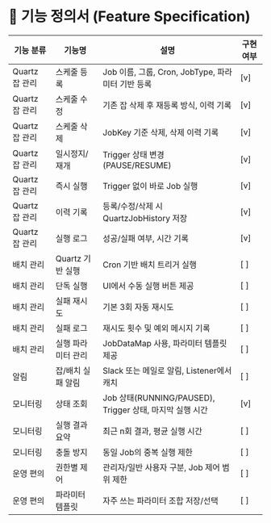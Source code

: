 # 📌 기능 정의서 (Feature Specification)

| 기능 분류 | 기능명 | 설명 | 구현 여부 |
|-----------|--------|------|-------|
| Quartz 잡 관리 | 스케줄 등록 | Job 이름, 그룹, Cron, JobType, 파라미터 기반 등록 | [v]   |
| Quartz 잡 관리 | 스케줄 수정 | 기존 잡 삭제 후 재등록 방식, 이력 기록 | [v]   |
| Quartz 잡 관리 | 스케줄 삭제 | JobKey 기준 삭제, 삭제 이력 기록 | [v]   |
| Quartz 잡 관리 | 일시정지/재개 | Trigger 상태 변경 (PAUSE/RESUME) | [v]   |
| Quartz 잡 관리 | 즉시 실행 | Trigger 없이 바로 Job 실행 | [v]   |
| Quartz 잡 관리 | 이력 기록 | 등록/수정/삭제 시 QuartzJobHistory 저장 | [v]   |
| Quartz 잡 관리 | 실행 로그 | 성공/실패 여부, 시간 기록 | [v]   |
| 배치 관리 | Quartz 기반 실행 | Cron 기반 배치 트리거 실행 | [ ]   |
| 배치 관리 | 단독 실행 | UI에서 수동 실행 버튼 제공 | [ ]   |
| 배치 관리 | 실패 재시도 | 기본 3회 자동 재시도 | [ ]   |
| 배치 관리 | 실패 로그 | 재시도 횟수 및 예외 메시지 기록 | [ ]   |
| 배치 관리 | 실행 파라미터 관리 | JobDataMap 사용, 파라미터 템플릿 제공 | [ ]   |
| 알림 | 잡/배치 실패 알림 | Slack 또는 메일로 알림, Listener에서 캐치 | [ ]   |
| 모니터링 | 상태 조회 | Job 상태(RUNNING/PAUSED), Trigger 상태, 마지막 실행 시간 | [v]   |
| 모니터링 | 실행 결과 요약 | 최근 n회 결과, 평균 실행 시간 | [ ]   |
| 모니터링 | 충돌 방지 | 동일 Job의 중복 실행 제한 | [ ]   |
| 운영 편의 | 권한별 제어 | 관리자/일반 사용자 구분, Job 제어 범위 제한 | [ ]   |
| 운영 편의 | 파라미터 템플릿 | 자주 쓰는 파라미터 조합 저장/선택 | [ ]   |

